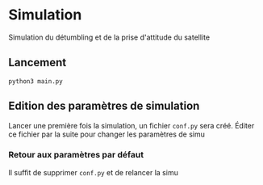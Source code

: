 # Simulation
Simulation du détumbling et de la prise d'attitude du satellite
## Lancement
```
python3 main.py
```
## Edition des paramètres de simulation
Lancer une première fois la simulation, un fichier `conf.py` sera créé.
Éditer ce fichier par la suite pour changer les paramètres de simu
### Retour aux paramètres par défaut
Il suffit de supprimer `conf.py` et de relancer la simu
